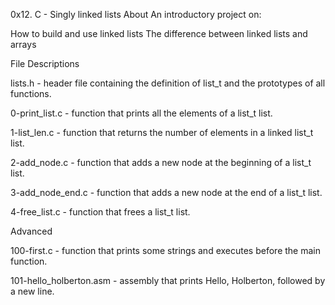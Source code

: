 0x12. C - Singly linked lists
About
An introductory project on:

How to build and use linked lists
The difference between linked lists and arrays

File Descriptions

lists.h - header file containing the definition of list_t and the prototypes of all functions.

0-print_list.c - function that prints all the elements of a list_t list.

1-list_len.c - function that returns the number of elements in a linked list_t list.

2-add_node.c - function that adds a new node at the beginning of a list_t list.

3-add_node_end.c - function that adds a new node at the end of a list_t list.

4-free_list.c - function that frees a list_t list.

Advanced

100-first.c - function that prints some strings and  executes before the main function.

101-hello_holberton.asm - assembly that prints Hello, Holberton, followed by a new line.
